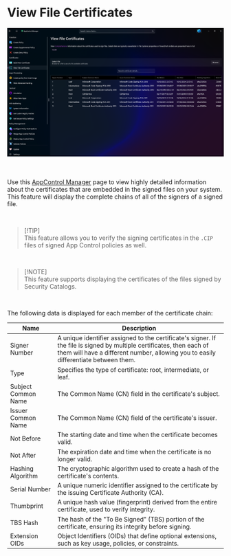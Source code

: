 # View File Certificates

<div align="center">

<img src="https://raw.githubusercontent.com/HotCakeX/.github/9b60b35b98cd998537202f7893fdc711a3507688/Pictures/PNG%20and%20JPG/AppControl%20Manager%20page%20screenshots/View%20File%20Certificates.png" alt="AppControl Manager Application's View File Certificates Page">

</div>

<br>

<br>

Use this [AppControl Manager](https://github.com/HotCakeX/Harden-Windows-Security/wiki/AppControl-Manager) page to view highly detailed information about the certificates that are embedded in the signed files on your system. This feature will display the complete chains of all of the signers of a signed file.

<br>

> [!TIP]\
> This feature allows you to verify the signing certificates in the `.CIP` files of signed App Control policies as well.

<br>

> [!NOTE]\
> This feature supports displaying the certificates of the files signed by Security Catalogs.

<br>

The following data is displayed for each member of the certificate chain:

| Name                | Description                                                                                                                                                                                                                                  |
| ------------------- | -------------------------------------------------------------------------------------------------------------------------------------------------------------------------------------------------------------------------------------------- |
| Signer Number       | A unique identifier assigned to the certificate's signer. If the file is signed by multiple certificates, then each of them will have a different number, allowing you to easily differentiate between them. |
| Type                | Specifies the type of certificate: root, intermediate, or leaf.                                                                                                                                              |
| Subject Common Name | The Common Name (CN) field in the certificate's subject.                                                                                                                                                  |
| Issuer Common Name  | The Common Name (CN) field of the certificate's issuer.                                                                                                                                                   |
| Not Before          | The starting date and time when the certificate becomes valid.                                                                                                                                                               |
| Not After           | The expiration date and time when the certificate is no longer valid.                                                                                                                                                        |
| Hashing Algorithm   | The cryptographic algorithm used to create a hash of the certificate's contents.                                                                                                                                             |
| Serial Number       | A unique numeric identifier assigned to the certificate by the issuing Certificate Authority (CA).                                                                                                        |
| Thumbprint          | A unique hash value (fingerprint) derived from the entire certificate, used to verify integrity.                                                                                                          |
| TBS Hash            | The hash of the "To Be Signed" (TBS) portion of the certificate, ensuring its integrity before signing.                                                                                                   |
| Extension OIDs      | Object Identifiers (OIDs) that define optional extensions, such as key usage, policies, or constraints.                                                                                                   |

<br>

